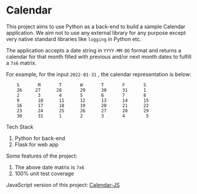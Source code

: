 # Calendar

This project aims to use Python as a back-end to build a sample Calendar application. We aim not to use any external library for any purpose except very native standard libraries like `logging` in Python etc.

The application accepts a date string in `YYYY-MM-DD` format and returns a calendar for that month filled with previous and/or next month dates to fulfill a `7x6` matrix.

For example, for the input `2022-01-31` , the calendar representation is below:

```
    S       M       T       W       T       F       S
    26     27      28       29      30      31      1
    2       3       4       5       6       7       8
    9       10      11      12      13      14      15
    16      17      18      19      20      21      22
    23      24      25      26      27      28      29
    30      31      1       2       3       4        5
```

Tech Stack

1. Python for back-end
2. Flask for web app

Some features of the project:

1. The above date matrix is `7x6`
2. 100% unit test coverage

JavaScript version of this project: [Calendar-JS](https://github.com/ashu-tosh-kumar/Calendar-JS)